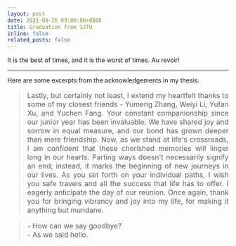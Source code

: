 ```yaml
---
layout: post
date: 2021-06-26 09:00:00+0800
title: Graduation from SJTU
inline: false
related_posts: false
---
```


It is the best of times, and it is the worst of times. Au revoir!

***

Here are some excerpts from the acknowledgements in my thesis.

<blockquote style="text-align: justify; font-size: 16px;">
Lastly, but certainly not least, I extend my heartfelt thanks to some of my closest friends - Yumeng Zhang, Weiyi Li, Yufan Xu, and Yuchen Fang. Your constant companionship since our junior year has been invaluable. We have shared joy and sorrow in equal measure, and our bond has grown deeper than mere friendship. Now, as we stand at life's crossroads, I am confident that these cherished memories will linger long in our hearts. Parting ways doesn't necessarily signify an end; instead, it marks the beginning of new journeys in our lives. As you set forth on your individual paths, I wish you safe travels and all the success that life has to offer. I eagerly anticipate the day of our reunion. Once again, thank you for bringing vibrancy and joy into my life, for making it anything but mundane.
 </blockquote>


<blockquote style="text-align: justify; font-size: 16px;">
- How can we say goodbye? <br />
- As we said hello.
</blockquote>
